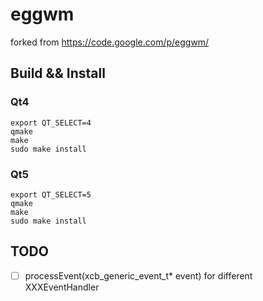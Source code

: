 eggwm
=====

forked from https://code.google.com/p/eggwm/


## Build && Install


### Qt4

```
export QT_SELECT=4
qmake
make
sudo make install
```


### Qt5

```
export QT_SELECT=5
qmake
make
sudo make install
```

## TODO

- [ ] processEvent(xcb_generic_event_t* event) for different XXXEventHandler
